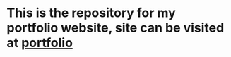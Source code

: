 # This is the repository for my portfolio website, site can be visited at [portfolio](anitabangali.com)
